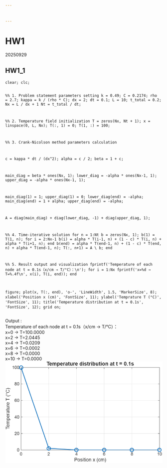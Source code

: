 ```yaml
---


---
```


<h1 id="hw1">HW1</h1>
<p>20250929</p>
<h2 id="hw1_1">HW1_1</h2>
<pre><code>clear; clc;

%% 1. Problem statement parameters setting
k = 0.49; 
C = 0.2174;
rho = 2.7;
kappa = k / (rho * C);
dx = 2;
dt = 0.1;
L = 10;
t_total = 0.2;
Nx = L / dx + 1
Nt = t_total / dt;

%% 2. Temperature field initialization
T = zeros(Nx, Nt + 1);
x = linspace(0, L, Nx);
T(:, 1) = 0;
T(1, :) = 100;

%% 3. Crank-Nicolson method parameters calculation

c = kappa * dt / (dx^2);
alpha = c / 2;
beta = 1 + c;

main_diag = beta * ones(Nx, 1);
lower_diag = -alpha * ones(Nx-1, 1);
upper_diag = -alpha * ones(Nx-1, 1);

main_diag(1) = 1;
upper_diag(1) = 0;
lower_diag(end) = -alpha;
main_diag(end) = 1 + alpha;
upper_diag(end) = -alpha;

A = diag(main_diag) + diag(lower_diag, -1) + diag(upper_diag, 1);

%% 4. Time-iterative solution
for n = 1:Nt
	b = zeros(Nx, 1);
	b(1) = T(1, n);
	for i = 2:Nx-1
		b(i) = alpha * T(i-1, n) + (1 - c) * T(i, n) + alpha * T(i+1, n);
	end	
	b(end) = alpha * T(end-1, n) + (1 - c) * T(end, n) + alpha * T(end-1, n);
	T(:, n+1) = A \ b;
end

%% 5. Result output and visualization
fprintf('Temperature of each node at t = 0.1s（x/cm → T/°C）：\n');
for i = 1:Nx
	fprintf('x=%d → T=%.4f\n', x(i), T(i, end));
end

figure;
plot(x, T(:, end), 'o-', 'LineWidth', 1.5, 'MarkerSize', 8);
xlabel('Position x (cm)', 'FontSize', 11);
ylabel('Temprature T (°C)', 'FontSize', 11);
title('Temperature distribution at t = 0.1s', 'FontSize', 12);
grid on;
</code></pre>
<p>Output :<br>
Temperature of each node at t = 0.1s（x/cm → T/°C）：<br>
x=0 → T=100.0000<br>
x=2 → T=2.0445<br>
x=4 → T=0.0209<br>
x=6 → T=0.0002<br>
x=8 → T=0.0000<br>
x=10 → T=0.0000<br>
<img src="https://github.com/Y1n9KC/Homework/blob/master/HW1_1.png" alt="enter image description here"></p>

